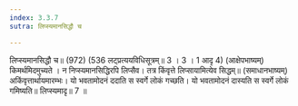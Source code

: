 ```yaml
---
index: 3.3.7
sutra: लिप्स्यमानसिद्धौ च

---
```

 लिप्स्यमानसिद्धौ च॥ (972) (536 लट्प्रत्ययविधिसूत्रम्॥ 3 । 3 । 1 आदृ 4) (आक्षेपभाष्यम्) किमर्थमिदमुच्यते । न निप्स्यमानसिद्धिरपि लिप्सैव। तत्र किंवृत्ते लिप्सायामित्येव सिद्धम्॥ (समाधानभाष्यम्) अकिंवृत्तार्थायमारम्भः। यो भवतामोदनं ददाति स स्वर्गे लोकं गच्छति। यो भवतामोदनं दास्यति स स्वर्गे लोकं गमिष्यति॥ लिप्स्यमादृ॥ 7 ॥ 